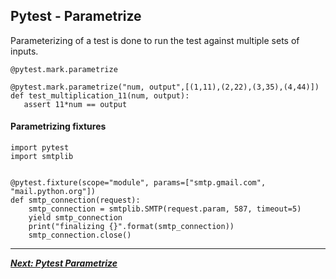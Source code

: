 ## **Pytest - Parametrize**

Parameterizing of a test is done to run the test against multiple sets of inputs.

`@pytest.mark.parametrize`

```
@pytest.mark.parametrize("num, output",[(1,11),(2,22),(3,35),(4,44)])
def test_multiplication_11(num, output):
   assert 11*num == output
```

#### Parametrizing fixtures

```
import pytest
import smtplib


@pytest.fixture(scope="module", params=["smtp.gmail.com", "mail.python.org"])
def smtp_connection(request):
    smtp_connection = smtplib.SMTP(request.param, 587, timeout=5)
    yield smtp_connection
    print("finalizing {}".format(smtp_connection))
    smtp_connection.close()
```

---
***[Next: Pytest Parametrize](005_pytest_parametrize.md)***